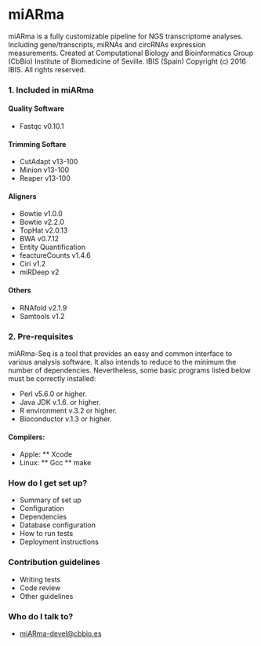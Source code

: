 # miARma #

miARma is a fully customizable pipeline for NGS transcriptome analyses. Including gene/transcripts, miRNAs and circRNAs expression measurements.
Created at Computational Biology and Bioinformatics Group (CbBio)
Institute of Biomedicine of Seville. IBIS (Spain)
Copyright (c) 2016 IBIS. All rights reserved.

### 1. Included in miARma ###

#### Quality Software ####
* Fastqc v0.10.1
#### Trimming Softare ####
* CutAdapt v13-100
* Minion v13-100
* Reaper v13-100
#### Aligners ####
* Bowtie v1.0.0
* Bowtie v2.2.0
* TopHat v2.0.13
* BWA v0.7.12
* Entity Quantification
* feactureCounts v1.4.6
* Ciri v1.2
* miRDeep v2
#### Others ####
* RNAfold v2.1.9
* Samtools v1.2

### 2. Pre-requisites ###

miARma-Seq is a tool that provides an easy and common interface to various analysis software. It also intends to reduce to the minimum the number of dependencies. Nevertheless, some basic programs listed below must be correctly installed:

* Perl v5.6.0 or higher.
* Java JDK v.1.6. or higher.
* R environment v.3.2 or higher.
* Bioconductor v.1.3 or higher.
#### Compilers: #####
* Apple:
** Xcode
* Linux:
** Gcc
** make

### How do I get set up? ###

* Summary of set up
* Configuration
* Dependencies
* Database configuration
* How to run tests
* Deployment instructions

### Contribution guidelines ###

* Writing tests
* Code review
* Other guidelines

### Who do I talk to? ###

* miARma-devel@cbbio.es

